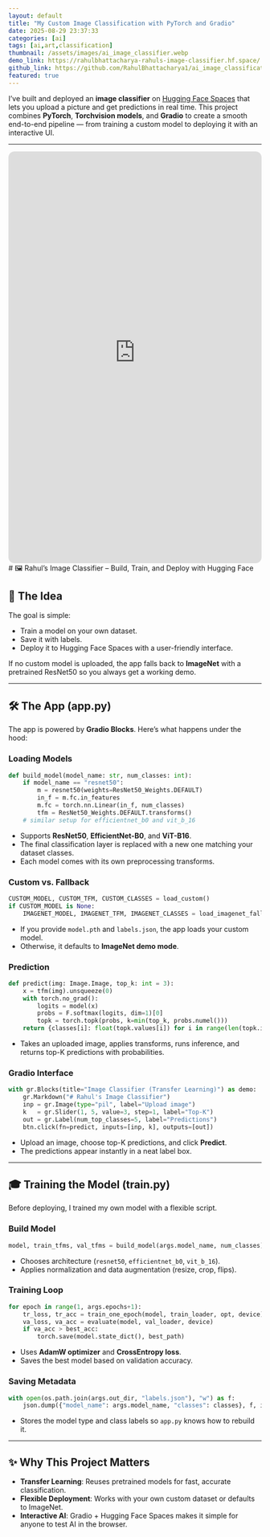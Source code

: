 ```yaml
---
layout: default
title: "My Custom Image Classification with PyTorch and Gradio"
date: 2025-08-29 23:37:33
categories: [ai]
tags: [ai,art,classification]
thumbnail: /assets/images/ai_image_classifier.webp
demo_link: https://rahulbhattacharya-rahuls-image-classifier.hf.space/
github_link: https://github.com/RahulBhattacharya1/ai_image_classification
featured: true
---
```


I’ve built and deployed an **image classifier** on [Hugging Face Spaces](https://rahulbhattacharya-rahuls-image-classifier.hf.space) that lets you upload a picture and get predictions in real time. This project combines **PyTorch**, **Torchvision models**, and **Gradio** to create a smooth end-to-end pipeline — from training a custom model to deploying it with an interactive UI.

---

<iframe
	src="https://rahulbhattacharya-rahuls-image-classifier.hf.space"
style="width:100%;height:820px;border:0;border-radius:12px;overflow:hidden"></iframe>
# 🖼️ Rahul’s Image Classifier – Build, Train, and Deploy with Hugging Face


## 🚀 The Idea

The goal is simple:  
- Train a model on your own dataset.  
- Save it with labels.  
- Deploy it to Hugging Face Spaces with a user-friendly interface.  

If no custom model is uploaded, the app falls back to **ImageNet** with a pretrained ResNet50 so you always get a working demo.

---

## 🛠️ The App (app.py)

The app is powered by **Gradio Blocks**. Here’s what happens under the hood:

### Loading Models
```python
def build_model(model_name: str, num_classes: int):
    if model_name == "resnet50":
        m = resnet50(weights=ResNet50_Weights.DEFAULT)
        in_f = m.fc.in_features
        m.fc = torch.nn.Linear(in_f, num_classes)
        tfm = ResNet50_Weights.DEFAULT.transforms()
    # similar setup for efficientnet_b0 and vit_b_16
```

- Supports **ResNet50**, **EfficientNet-B0**, and **ViT-B16**.  
- The final classification layer is replaced with a new one matching your dataset classes.  
- Each model comes with its own preprocessing transforms.  

### Custom vs. Fallback
```python
CUSTOM_MODEL, CUSTOM_TFM, CUSTOM_CLASSES = load_custom()
if CUSTOM_MODEL is None:
    IMAGENET_MODEL, IMAGENET_TFM, IMAGENET_CLASSES = load_imagenet_fallback()
```

- If you provide `model.pth` and `labels.json`, the app loads your custom model.  
- Otherwise, it defaults to **ImageNet demo mode**.  

### Prediction
```python
def predict(img: Image.Image, top_k: int = 3):
    x = tfm(img).unsqueeze(0)
    with torch.no_grad():
        logits = model(x)
        probs = F.softmax(logits, dim=1)[0]
        topk = torch.topk(probs, k=min(top_k, probs.numel()))
    return {classes[i]: float(topk.values[i]) for i in range(len(topk.indices))}
```

- Takes an uploaded image, applies transforms, runs inference, and returns top-K predictions with probabilities.  

### Gradio Interface
```python
with gr.Blocks(title="Image Classifier (Transfer Learning)") as demo:
    gr.Markdown("# Rahul's Image Classifier")
    inp = gr.Image(type="pil", label="Upload image")
    k   = gr.Slider(1, 5, value=3, step=1, label="Top-K")
    out = gr.Label(num_top_classes=5, label="Predictions")
    btn.click(fn=predict, inputs=[inp, k], outputs=[out])
```

- Upload an image, choose top-K predictions, and click **Predict**.  
- The predictions appear instantly in a neat label box.  

---

## 🎓 Training the Model (train.py)

Before deploying, I trained my own model with a flexible script.

### Build Model
```python
model, train_tfms, val_tfms = build_model(args.model_name, num_classes)
```
- Chooses architecture (`resnet50`, `efficientnet_b0`, `vit_b_16`).  
- Applies normalization and data augmentation (resize, crop, flips).  

### Training Loop
```python
for epoch in range(1, args.epochs+1):
    tr_loss, tr_acc = train_one_epoch(model, train_loader, opt, device)
    va_loss, va_acc = evaluate(model, val_loader, device)
    if va_acc > best_acc:
        torch.save(model.state_dict(), best_path)
```

- Uses **AdamW optimizer** and **CrossEntropy loss**.  
- Saves the best model based on validation accuracy.  

### Saving Metadata
```python
with open(os.path.join(args.out_dir, "labels.json"), "w") as f:
    json.dump({"model_name": args.model_name, "classes": classes}, f, indent=2)
```

- Stores the model type and class labels so `app.py` knows how to rebuild it.  

---

## ✨ Why This Project Matters

- **Transfer Learning**: Reuses pretrained models for fast, accurate classification.  
- **Flexible Deployment**: Works with your own custom dataset or defaults to ImageNet.  
- **Interactive AI**: Gradio + Hugging Face Spaces makes it simple for anyone to test AI in the browser.  
